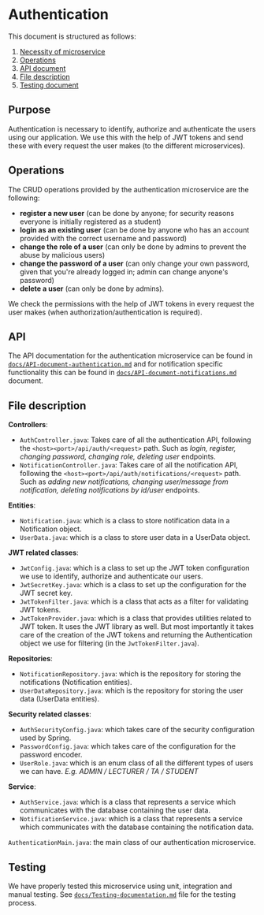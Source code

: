 # Authentication

This document is structured as follows:

1. [Necessity of microservice](#why-necessity-of-microservice)
2. [Operations](#operations)
3. [API document](#API)
4. [File description](#file-description)
5. [Testing document](#Testing)

## Purpose
<!Insert here a short description what your microservice is for and what the different users can do.>
Authentication is necessary to identify, authorize and authenticate the users using our application. We use this with the help of JWT tokens and send these with every request the user makes (to the different microservices).

## Operations

The CRUD operations provided by the authentication microservice are the following:
- **register a new user** (can be done by anyone; for security reasons everyone is initially registered as a student)
- **login as an existing user** (can be done by anyone who has an account provided with the correct username and password)
- **change the role of a user** (can only be done by admins to prevent the abuse by malicious users)
- **change the password of a user** (can only change your own password, given that you're already logged in; admin can change anyone's password)
- **delete a user** (can only be done by admins).

We check the permissions with the help of JWT tokens in every request the user makes (when authorization/authentication is required).


## API

The API documentation for the authentication microservice can be found in [`docs/API-document-authentication.md`](docs/API-document-authentication.md) 
and for notification specific functionality this can be found in [`docs/API-document-notifications.md`](docs/API-document-notifications.md) document.


## File description

<!Insert here a short description of the purpose of each file in your microservice.>
**Controllers**:
- ```AuthController.java```: Takes care of all the authentication API, following the ```<host><port>/api/auth/<request>``` path. Such as _login, register, changing password, changing role, deleting user_ endpoints.
- ```NotificationController.java```: Takes care of all the notification API, following the ```<host><port>/api/auth/notifications/<request>``` path. Such as _adding new notifications, changing user/message from notification, deleting notifications by id/user_ endpoints.

**Entities**:
- ```Notification.java```: which is a class to store notification data in a Notification object.
- ```UserData.java```: which is a class to store user data in a UserData object.

**JWT related classes**:
- ```JwtConfig.java```: which is a class to set up the JWT token configuration we use to identify, authorize and authenticate our users.
- ```JwtSecretKey.java```: which is a class to set up the configuration for the JWT secret key.
- ```JwtTokenFilter.java```: which is a class that acts as a filter for validating JWT tokens.
- ```JwtTokenProvider.java```: which is a class that provides utilities related to JWT token. It uses the JWT library as well. But most importantly it takes care of the creation of the JWT tokens and returning the Authentication object we use for filtering (in the ```JwtTokenFilter.java```).

**Repositories**:
- ```NotificationRepository.java```: which is the repository for storing the notifications (Notification entities).
- ```UserDataRepository.java```: which is the repository for storing the user data (UserData entities).

**Security related classes**:
- ```AuthSecurityConfig.java```: which takes care of the security configuration used by Spring. 
- ```PasswordConfig.java```: which takes care of the configuration for the password encoder.
- ```UserRole.java```: which is an enum class of all the different types of users we can have. _E.g. ADMIN / LECTURER / TA / STUDENT_

**Service**:
- ```AuthService.java```: which is a class that represents a service which communicates with the database containing the user data.
- ```NotificationService.java```: which is a class that represents a service which communicates with the database containing the notification data.

```AuthenticationMain.java```: the main class of our authentication microservice.

## Testing

We have properly tested this microservice using unit, integration and manual testing. See [`docs/Testing-documentation.md`](docs/Testing-documentation.md) file for the testing process.